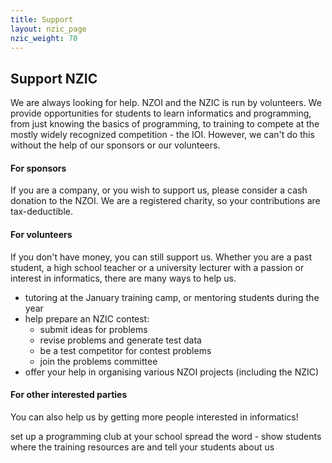 ```yaml
---
title: Support
layout: nzic_page
nzic_weight: 70
---
```


## Support NZIC

We are always looking for help. NZOI and the NZIC is run by volunteers. We provide opportunities for students to learn informatics and programming, from just knowing the basics of programming, to training to compete at the mostly widely recognized competition - the IOI. However, we can't do this without the help of our sponsors or our volunteers.

#### For sponsors

If you are a company, or you wish to support us, please consider a cash donation to the NZOI. We are a registered charity, so your contributions are tax-deductible.

#### For volunteers

If you don't have money, you can still support us. Whether you are a past student, a high school teacher or a university lecturer with a passion or interest in informatics, there are many ways to help us.

- tutoring at the January training camp, or mentoring students during the year
- help prepare an NZIC contest:
  - submit ideas for problems
  - revise problems and generate test data
  - be a test competitor for contest problems
  - join the problems committee
- offer your help in organising various NZOI projects (including the NZIC)

#### For other interested parties

You can also help us by getting more people interested in informatics!

set up a programming club at your school
spread the word - show students where the training resources are and tell your students about us
